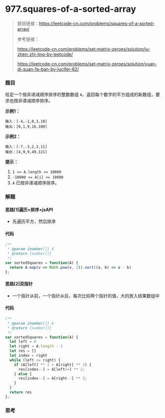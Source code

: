 # 977.squares-of-a-sorted-array

> 题目链接：https://leetcode-cn.com/problems/squares-of-a-sorted-array/
>
> 参考链接：
>
> https://leetcode-cn.com/problems/set-matrix-zeroes/solution/ju-zhen-zhi-ling-by-leetcode/
>
> https://leetcode-cn.com/problems/set-matrix-zeroes/solution/yuan-di-suan-fa-ban-by-lucifer-62/

### 题目

给定一个按非递减顺序排序的整数数组 `A`，返回每个数字的平方组成的新数组，要求也按非递减顺序排序。

**示例1：**

```
输入：[-4,-1,0,3,10]
输出：[0,1,9,16,100]
```

**示例2：**

```
输入：[-7,-3,2,3,11]
输出：[4,9,9,49,121]
```

**提示：**

1. `1 <= A.length <= 10000`
2. `-10000 <= A[i] <= 10000`
3. `A` 已按非递减顺序排序。



### 解题

#### 思路[1]遍历+排序+jsAPI

* 先遍历平方，然后排序

#### 代码

```javascript
/**
 * @param {number[]} A
 * @return {number[]}
 */
var sortedSquares = function(A) {
  return A.map(v => Math.pow(v, 2)).sort((a, b) => a - b)
};
```

#### 思路[2]双指针

* 一个指针从前，一个指针从后，每次比较两个指针的值，大的放入结果数组中

#### 代码

```javascript
/**
 * @param {number[]} A
 * @return {number[]}
 */
var sortedSquares = function(A) {
  let left = 0
  let right = A.length - 1
  let res = []
  let index = right
  while (left <= right) {
    if (A[left] ** 2 > A[right] ** 2) {
      res[index--] = A[left++] ** 2;
    } else {
      res[index--] = A[right--] ** 2;
    }
  }
  return res
};
```

#### 

### 思考